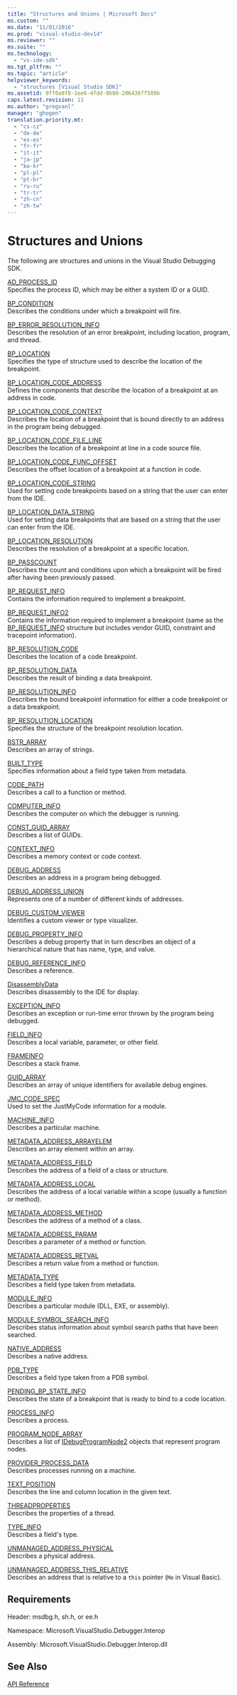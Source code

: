 ```yaml
---
title: "Structures and Unions | Microsoft Docs"
ms.custom: ""
ms.date: "11/01/2016"
ms.prod: "visual-studio-dev14"
ms.reviewer: ""
ms.suite: ""
ms.technology: 
  - "vs-ide-sdk"
ms.tgt_pltfrm: ""
ms.topic: "article"
helpviewer_keywords: 
  - "structures [Visual Studio SDK]"
ms.assetid: 9ff0a8f8-1ee6-4fdd-8b80-206436ff589b
caps.latest.revision: 11
ms.author: "gregvanl"
manager: "ghogen"
translation.priority.mt: 
  - "cs-cz"
  - "de-de"
  - "es-es"
  - "fr-fr"
  - "it-it"
  - "ja-jp"
  - "ko-kr"
  - "pl-pl"
  - "pt-br"
  - "ru-ru"
  - "tr-tr"
  - "zh-cn"
  - "zh-tw"
---
```

# Structures and Unions
The following are structures and unions in the Visual Studio Debugging SDK.  
  
 [AD_PROCESS_ID](../../../extensibility/debugger/reference/ad-process-id.md)  
 Specifies the process ID, which may be either a system ID or a GUID.  
  
 [BP_CONDITION](../../../extensibility/debugger/reference/bp-condition.md)  
 Describes the conditions under which a breakpoint will fire.  
  
 [BP_ERROR_RESOLUTION_INFO](../../../extensibility/debugger/reference/bp-error-resolution-info.md)  
 Describes the resolution of an error breakpoint, including location, program, and thread.  
  
 [BP_LOCATION](../../../extensibility/debugger/reference/bp-location.md)  
 Specifies the type of structure used to describe the location of the breakpoint.  
  
 [BP_LOCATION_CODE_ADDRESS](../../../extensibility/debugger/reference/bp-location-code-address.md)  
 Defines the components that describe the location of a breakpoint at an address in code.  
  
 [BP_LOCATION_CODE_CONTEXT](../../../extensibility/debugger/reference/bp-location-code-context.md)  
 Describes the location of a breakpoint that is bound directly to an address in the program being debugged.  
  
 [BP_LOCATION_CODE_FILE_LINE](../../../extensibility/debugger/reference/bp-location-code-file-line.md)  
 Describes the location of a breakpoint at line in a code source file.  
  
 [BP_LOCATION_CODE_FUNC_OFFSET](../../../extensibility/debugger/reference/bp-location-code-func-offset.md)  
 Describes the offset location of a breakpoint at a function in code.  
  
 [BP_LOCATION_CODE_STRING](../../../extensibility/debugger/reference/bp-location-code-string.md)  
 Used for setting code breakpoints based on a string that the user can enter from the IDE.  
  
 [BP_LOCATION_DATA_STRING](../../../extensibility/debugger/reference/bp-location-data-string.md)  
 Used for setting data breakpoints that are based on a string that the user can enter from the IDE.  
  
 [BP_LOCATION_RESOLUTION](../../../extensibility/debugger/reference/bp-location-resolution.md)  
 Describes the resolution of a breakpoint at a specific location.  
  
 [BP_PASSCOUNT](../../../extensibility/debugger/reference/bp-passcount.md)  
 Describes the count and conditions upon which a breakpoint will be fired after having been previously passed.  
  
 [BP_REQUEST_INFO](../../../extensibility/debugger/reference/bp-request-info.md)  
 Contains the information required to implement a breakpoint.  
  
 [BP_REQUEST_INFO2](../../../extensibility/debugger/reference/bp-request-info2.md)  
 Contains the information required to implement a breakpoint (same as the [BP_REQUEST_INFO](../../../extensibility/debugger/reference/bp-request-info.md) structure but includes vendor GUID, constraint and tracepoint information).  
  
 [BP_RESOLUTION_CODE](../../../extensibility/debugger/reference/bp-resolution-code.md)  
 Describes the location of a code breakpoint.  
  
 [BP_RESOLUTION_DATA](../../../extensibility/debugger/reference/bp-resolution-data.md)  
 Describes the result of binding a data breakpoint.  
  
 [BP_RESOLUTION_INFO](../../../extensibility/debugger/reference/bp-resolution-info.md)  
 Describes the bound breakpoint information for either a code breakpoint or a data breakpoint.  
  
 [BP_RESOLUTION_LOCATION](../../../extensibility/debugger/reference/bp-resolution-location.md)  
 Specifies the structure of the breakpoint resolution location.  
  
 [BSTR_ARRAY](../../../extensibility/debugger/reference/bstr-array.md)  
 Describes an array of strings.  
  
 [BUILT_TYPE](../../../extensibility/debugger/reference/built-type.md)  
 Specifies information about a field type taken from metadata.  
  
 [CODE_PATH](../../../extensibility/debugger/reference/code-path.md)  
 Describes a call to a function or method.  
  
 [COMPUTER_INFO](../../../extensibility/debugger/reference/computer-info.md)  
 Describes the computer on which the debugger is running.  
  
 [CONST_GUID_ARRAY](../../../extensibility/debugger/reference/const-guid-array.md)  
 Describes a list of GUIDs.  
  
 [CONTEXT_INFO](../../../extensibility/debugger/reference/context-info.md)  
 Describes a memory context or code context.  
  
 [DEBUG_ADDRESS](../../../extensibility/debugger/reference/debug-address.md)  
 Describes an address in a program being debugged.  
  
 [DEBUG_ADDRESS_UNION](../../../extensibility/debugger/reference/debug-address-union.md)  
 Represents one of a number of different kinds of addresses.  
  
 [DEBUG_CUSTOM_VIEWER](../../../extensibility/debugger/reference/debug-custom-viewer.md)  
 Identifies a custom viewer or type visualizer.  
  
 [DEBUG_PROPERTY_INFO](../../../extensibility/debugger/reference/debug-property-info.md)  
 Describes a debug property that in turn describes an object of a hierarchical nature that has name, type, and value.  
  
 [DEBUG_REFERENCE_INFO](../../../extensibility/debugger/reference/debug-reference-info.md)  
 Describes a reference.  
  
 [DisassemblyData](../../../extensibility/debugger/reference/disassemblydata.md)  
 Describes disassembly to the IDE for display.  
  
 [EXCEPTION_INFO](../../../extensibility/debugger/reference/exception-info.md)  
 Describes an exception or run-time error thrown by the program being debugged.  
  
 [FIELD_INFO](../../../extensibility/debugger/reference/field-info.md)  
 Describes a local variable, parameter, or other field.  
  
 [FRAMEINFO](../../../extensibility/debugger/reference/frameinfo.md)  
 Describes a stack frame.  
  
 [GUID_ARRAY](../../../extensibility/debugger/reference/guid-array.md)  
 Describes an array of unique identifiers for available debug engines.  
  
 [JMC_CODE_SPEC](../../../extensibility/debugger/reference/jmc-code-spec.md)  
 Used to set the JustMyCode information for a module.  
  
 [MACHINE_INFO](../../../extensibility/debugger/reference/machine-info.md)  
 Describes a particular machine.  
  
 [METADATA_ADDRESS_ARRAYELEM](../../../extensibility/debugger/reference/metadata-address-arrayelem.md)  
 Describes an array element within an array.  
  
 [METADATA_ADDRESS_FIELD](../../../extensibility/debugger/reference/metadata-address-field.md)  
 Describes the address of a field of a class or structure.  
  
 [METADATA_ADDRESS_LOCAL](../../../extensibility/debugger/reference/metadata-address-local.md)  
 Describes the address of a local variable within a scope (usually a function or method).  
  
 [METADATA_ADDRESS_METHOD](../../../extensibility/debugger/reference/metadata-address-method.md)  
 Describes the address of a method of a class.  
  
 [METADATA_ADDRESS_PARAM](../../../extensibility/debugger/reference/metadata-address-param.md)  
 Describes a parameter of a method or function.  
  
 [METADATA_ADDRESS_RETVAL](../../../extensibility/debugger/reference/metadata-address-retval.md)  
 Describes a return value from a method or function.  
  
 [METADATA_TYPE](../../../extensibility/debugger/reference/metadata-type.md)  
 Describes a field type taken from metadata.  
  
 [MODULE_INFO](../../../extensibility/debugger/reference/module-info.md)  
 Describes a particular module (DLL, EXE, or assembly).  
  
 [MODULE_SYMBOL_SEARCH_INFO](../../../extensibility/debugger/reference/module-symbol-search-info.md)  
 Describes status information about symbol search paths that have been searched.  
  
 [NATIVE_ADDRESS](../../../extensibility/debugger/reference/native-address.md)  
 Describes a native address.  
  
 [PDB_TYPE](../../../extensibility/debugger/reference/pdb-type.md)  
 Describes a field type taken from a PDB symbol.  
  
 [PENDING_BP_STATE_INFO](../../../extensibility/debugger/reference/pending-bp-state-info.md)  
 Describes the state of a breakpoint that is ready to bind to a code location.  
  
 [PROCESS_INFO](../../../extensibility/debugger/reference/process-info.md)  
 Describes a process.  
  
 [PROGRAM_NODE_ARRAY](../../../extensibility/debugger/reference/program-node-array.md)  
 Describes a list of [IDebugProgramNode2](../../../extensibility/debugger/reference/idebugprogramnode2.md) objects that represent program nodes.  
  
 [PROVIDER_PROCESS_DATA](../../../extensibility/debugger/reference/provider-process-data.md)  
 Describes processes running on a machine.  
  
 [TEXT_POSITION](../../../extensibility/debugger/reference/text-position.md)  
 Describes the line and column location in the given text.  
  
 [THREADPROPERTIES](../../../extensibility/debugger/reference/threadproperties.md)  
 Describes the properties of a thread.  
  
 [TYPE_INFO](../../../extensibility/debugger/reference/type-info.md)  
 Describes a field's type.  
  
 [UNMANAGED_ADDRESS_PHYSICAL](../../../extensibility/debugger/reference/unmanaged-address-physical.md)  
 Describes a physical address.  
  
 [UNMANAGED_ADDRESS_THIS_RELATIVE](../../../extensibility/debugger/reference/unmanaged-address-this-relative.md)  
 Describes an address that is relative to a `this` pointer (`Me` in Visual Basic).  
  
## Requirements  
 Header: msdbg.h, sh.h, or ee.h  
  
 Namespace: Microsoft.VisualStudio.Debugger.Interop  
  
 Assembly: Microsoft.VisualStudio.Debugger.Interop.dll  
  
## See Also  
 [API Reference](../../../extensibility/debugger/reference/api-reference-visual-studio-debugging.md)